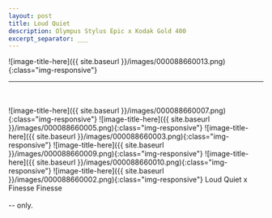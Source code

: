 ```yaml
---
layout: post
title: Loud Quiet
description: Olympus Stylus Epic x Kodak Gold 400
excerpt_separator: ___
---
```

  ![image-title-here]({{ site.baseurl }}/images/000088660013.png){:class="img-responsive"}
  ___
  <br/>
  <br/>
  ![image-title-here]({{ site.baseurl }}/images/000088660007.png){:class="img-responsive"}
  ![image-title-here]({{ site.baseurl }}/images/000088660005.png){:class="img-responsive"}
  ![image-title-here]({{ site.baseurl }}/images/000088660003.png){:class="img-responsive"}
  ![image-title-here]({{ site.baseurl }}/images/000088660009.png){:class="img-responsive"}
  ![image-title-here]({{ site.baseurl }}/images/000088660010.png){:class="img-responsive"}
  ![image-title-here]({{ site.baseurl }}/images/000088660002.png){:class="img-responsive"} 
  Loud Quiet x Finesse Finesse
  <br/>
  <br/>
  -- only.
